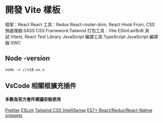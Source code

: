 # 開發 Vite 樣板

框架：React
React 工具：Redux React-router-dom, React Hook From,
CSS 預處理器:SASS
CSS Framework:Tailwind
打包工具：Vite
ESlint:airBnB
測試:Vitest, React Test Library
JavaScript 編譯工具:TypeScript
JavaScript 編譯器:SWC

## Node -version

```
node -v //v18.xx.x
```

## VsCode 相關框擴充插件

#### 多數為官方套件建議安裝使用

[Prettier](https://marketplace.visualstudio.com/items?itemName=esbenp.prettier-vscode)
[ESLint](https://marketplace.visualstudio.com/items?itemName=dbaeumer.vscode-eslint)
[Tailwind CSS IntelliSense](https://marketplace.visualstudio.com/items?itemName=bradlc.vscode-tailwindcss)
[ES7+ React/Redux/React-Native snippets](https://marketplace.visualstudio.com/items?itemName=dsznajder.es7-react-js-snippets)

